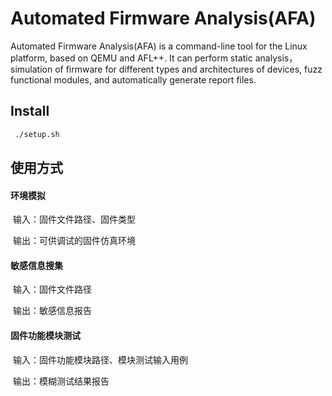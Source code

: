 # Automated Firmware Analysis(AFA)

Automated Firmware Analysis(AFA) is a command-line tool for the Linux platform, based on QEMU and AFL++. It can perform static analysis，simulation of firmware for different types and architectures of devices, fuzz functional modules, and automatically generate report files.

## Install

```sh
 ./setup.sh
```

## 使用方式

#### 环境模拟

​	输入：固件文件路径、固件类型

​	输出：可供调试的固件仿真环境

#### 敏感信息搜集

​	输入：固件文件路径

​	输出：敏感信息报告

#### 固件功能模块测试

​	输入：固件功能模块路径、模块测试输入用例

​	输出：模糊测试结果报告
